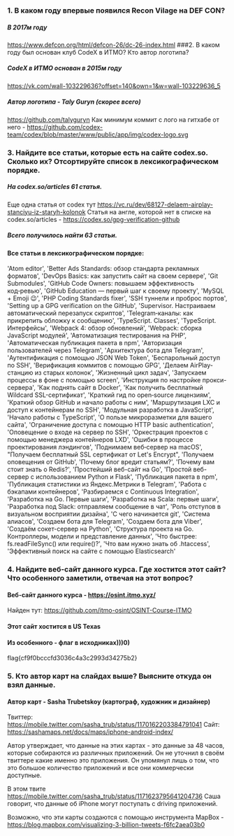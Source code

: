 ### 1. В каком году впервые появился Recon Vilage на DEF CON?
##### В 2017м году
https://www.defcon.org/html/defcon-26/dc-26-index.html
###2. В каком году был основан клуб CodeX в ИТМО? Кто автор логотипа?
##### CodeX в ИТМО основан в 2015м году
https://vk.com/wall-103229636?offset=140&own=1&w=wall-103229636_5

##### Автор логотипа - Taly Guryn (скорее всего)
https://github.com/talyguryn
Как минимум коммит с лого на гитхабе от него - https://github.com/codex-team/codex/blob/master/www/public/app/img/codex-logo.svg

### 3. Найдите все статьи, которые есть на сайте codex.so. Сколько их? Отсортируйте список в лексикографическом порядке.

##### На codex.so/articles 61 статья.
Еще одна статья от codex тут  https://vc.ru/dev/68127-delaem-airplay-stanciyu-iz-staryh-kolonok
Статья на англе, которой нет в списке на codex.so/articles - https://codex.so/gpg-verification-github

##### Всего получилось найти 63 статьи.

#### Все статьи в лексикографическом порядке:
'Atom editor',
 'Better Ads Standards: обзор стандарта рекламных форматов',
 'DevOps Basics: как запустить сайт на своем сервере',
 'Git Submodules',
 'GitHub Code Owners: повышаем эффективность код‑ревью',
 'GitHub Education — первый шаг к своему проекту',
 'MySQL + Emoji 😉',
 'PHP Coding Standards fixer',
 'SSH туннели и проброс портов',
 'Setting up a GPG verification on the GitHub',
 'Supervisor. Настраиваем автоматический перезапуск скриптов',
 'Telegram‑каналы: как прикрепить обложку к сообщению',
 'TypeScript. Classes',
 'TypeScript. Интерфейсы',
 'Webpack 4: обзор обновлений',
 'Webpack: сборка JavaScript модулей',
 'Автоматизация тестирования на PHP',
 'Автоматическая публикация пакета в npm',
 'Авторизация пользователей через Telegram',
 'Архитектура бота для Telegram',
 'Аутентификация с помощью JSON Web Token',
 'Беспарольный доступ по SSH',
 'Верификация коммитов с помощью GPG',
 'Делаем AirPlay-станцию из старых колонок',
 'Жизненный цикл задач',
 'Запускаем процессы в фоне с помощью screen',
 'Инструкция по настройке прокси-сервера',
 'Как поднять сайт в Docker',
 'Как получить бесплатный Wildcard SSL-сертификат',
 'Краткий гид по open‑source лицензиям',
 'Краткий обзор GitHub и начало работы с ним',
 'Маршрутизация LXC и доступ к контейнерам по SSH',
 'Модульная разработка в JavaScript',
 'Начало работы с TypeScript',
 'О пользе микроразметки для вашего сайта',
 'Ограничение доступа с помощью HTTP basic authentication',
 'Оповещение о входе на сервер по SSH',
 'Оркестрация проектов с помощью менеджера контейнеров LXD',
 'Ошибки в процессе проектирования лэндингов',
 'Поднимаем веб‑сервер на macOS',
 "Получаем бесплатный SSL сертификат от Let's Encrypt",
 'Получаем оповещения от GitHub',
 'Почему блог вредит статьям?',
 'Почему вам стоит знать о Redis?',
 'Простейший веб-сайт на Go',
 'Простой веб-сервер с использованием Python и Flask',
 'Публикация пакета в npm',
 'Публикация статистики из Яндекс.Метрики в Telegram',
 'Работа с бэкапами контейнеров',
 'Разбираемся с Continuous Integration',
 'Разработка на Go. Первые шаги',
 'Разработка на Scala: первые шаги',
 'Разработка под Slack: отправляем сообщение в чат',
 'Роль отступов в визуальном восприятии дизайна',
 'С чего начинается git',
 'Система алиасов',
 'Создаем бота для Telegram',
 'Создаем бота для Viber',
 'Создаём сокет-сервер на Python',
 'Структура проекта на Go. Контроллеры, модели и представление данных',
 'Что быстрее: fs.readFileSync() или require()?',
 'Что вам нужно знать об .htaccess',
 'Эффективный поиск на сайте с помощью Elasticsearch'


### 4. Найдите веб-сайт данного курса. Где хостится этот сайт? Что особенного заметили, отвечая на этот вопрос?

#### Веб-сайт данного курса - https://osint.itmo.xyz/
Найден тут: https://github.com/itmo-osint/OSINT-Course-ITMO

#### Этот сайт хостится в US Texas

#### Из особенного - флаг в исходниках)))0)
flag{cf9f0bcccfd3036c4a3c2993d34275b2}


### 5. Кто автор карт на слайдах выше? Выясните откуда он взял данные.
#### Автор карт - Sasha Trubetskoy (картограф, художник и дизайнер)

Твиттер: https://mobile.twitter.com/sasha_trub/status/1170162203384791041
Сайт: https://sashamaps.net/docs/maps/iphone-android-index/

Автор утверждает, что данные на этих картах - это данные за 48 часов, которые собираются из различных приложений. Он не уточнил в своём твиттере какие именно это приложения. Он упомянул лишь о том, что это большое количество приложений и все они коммерчески доступные.

В этом твите https://mobile.twitter.com/sasha_trub/status/1171623795641204736 Саша говорит, что данные об iPhone могут поступать с driving приложений.

Возможно, что эти карты создаются с помощью инструмента MapBox - https://blog.mapbox.com/visualizing-3-billion-tweets-f6fc2aea03b0